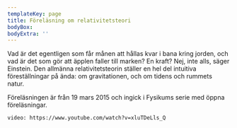 ```yaml
---
templateKey: page
title: Föreläsning om relativitetsteori
bodyBox: 
bodyExtra: ''
---
```

Vad är det egentligen som får månen att hållas kvar i bana kring jorden, och vad är det som gör att äpplen faller till marken? En kraft? Nej, inte alls, säger Einstein. Den allmänna relativitetsteorin ställer en hel del intuitiva föreställningar på ända: om gravitationen, och om tidens och rummets natur.

Föreläsningen är från 19 mars 2015 och ingick i Fysikums serie med öppna föreläsningar.

`video: https://www.youtube.com/watch?v=xluTDeLls_Q`
